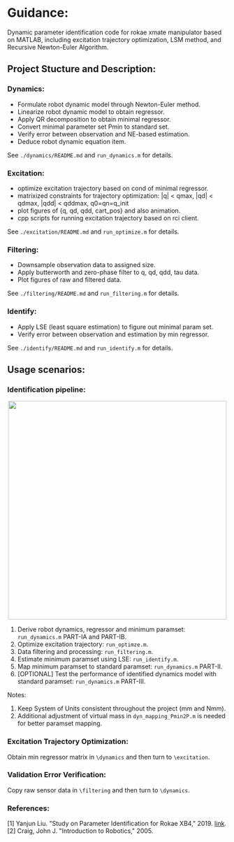 # Guidance:
Dynamic parameter identification code for rokae xmate manipulator based on MATLAB, including excitation trajectory optimization, LSM method, and Recursive Newton-Euler Algorithm.

## Project Stucture and Description:
### Dynamics: 
- Formulate robot dynamic model through Newton-Euler method.
- Linearize robot dynamic model to obtain regressor.
- Apply QR decomposition to obtain minimal regressor.
- Convert minimal parameter set Pmin to standard set.
- Verify error between observation and NE-based estimation. 
- Deduce robot dynamic equation item.  

See `./dynamics/README.md` and `run_dynamics.m` for details. 

### Excitation:
- optimize excitation trajectory based on cond of minimal regressor.
- matrixized constraints for trajectory optimization:
|q| < qmax, |qd| < qdmax, |qdd| < qddmax, q0=qn=q_init
- plot figures of {q, qd, qdd, cart_pos} and also animation.
- cpp scripts for running excitation trajectory based on rci client.  

See `./excitation/README.md` and `run_optimize.m` for details.

### Filtering:
- Downsample observation data to assigned size.
- Apply butterworth and zero-phase filter to q, qd, qdd, tau data.
- Plot figures of raw and filtered data.  

See `./filtering/README.md` and `run_filtering.m` for details.

### Identify:
- Apply LSE (least square estimation) to figure out minimal param set.
- Verify error between observation and estimation by min regressor.  

See `./identify/README.md` and `run_identify.m` for details.

## Usage scenarios:
### Identification pipeline:
<div align="center">
  <img src="flowchart.png" height=500>
</div>

1. Derive robot dynamics, regressor and minimum paramset: `run_dynamics.m` PART-IA and PART-IB.
2. Optimize excitation trajectory: `run_optimze.m`.
3. Data filtering and processing: `run_filtering.m`.
4. Estimate minimum paramset using LSE: `run_identify.m`.
5. Map minimum paramset to standard paramset: `run_dynamics.m` PART-II.
6. [OPTIONAL] Test the performance of identified dynamics model with standard paramset: `run_dynamics.m` PART-III.

Notes:
1. Keep System of Units consistent throughout the project (mm and Nmm).
2. Additional adjustment of virtual mass in `dyn_mapping_Pmin2P.m` is needed for better paramset mapping.

### Excitation Trajectory Optimization:
  Obtain min regressor matrix in `\dynamics` and then turn to `\excitation`.
 
### Validation Error Verification:
  Copy raw sensor data in `\filtering` and then turn to `\dynamics`.

### References:
[1] Yanjun Liu. "Study on Parameter Identification for Rokae XB4," 2019. [link](https://www.jianguoyun.com/p/DUbc1G0QkOm1CRjKi_cEIAA).
[2] Craig, John J. "Introduction to Robotics," 2005.
